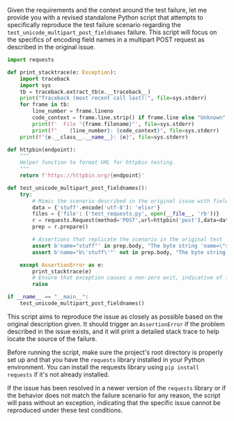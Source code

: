 Given the requirements and the context around the test failure, let me provide you with a revised standalone Python script that attempts to specifically reproduce the test failure scenario regarding the `test_unicode_multipart_post_fieldnames` failure. This script will focus on the specifics of encoding field names in a multipart POST request as described in the original issue.

```python
import requests

def print_stacktrace(e: Exception):
    import traceback
    import sys
    tb = traceback.extract_tb(e.__traceback__)
    print("Traceback (most recent call last):", file=sys.stderr)
    for frame in tb:
        line_number = frame.lineno
        code_context = frame.line.strip() if frame.line else "Unknown"
        print(f'  File "{frame.filename}"', file=sys.stderr)
        print(f"    {line_number}: {code_context}", file=sys.stderr)
    print(f"{e.__class__.__name__}: {e}", file=sys.stderr)

def httpbin(endpoint):
    """
    Helper function to format URL for httpbin testing.
    """
    return f'https://httpbin.org/{endpoint}'

def test_unicode_multipart_post_fieldnames():
    try:
        # Mimic the scenario described in the original issue with field names and file
        data = {'stuff'.encode('utf-8'): 'elixr'}
        files = {'file': ('test_requests.py', open(__file__, 'rb'))}
        r = requests.Request(method='POST',url=httpbin('post'),data=data,files=files)
        prep = r.prepare()

        # Assertions that replicate the scenario in the original test
        assert b'name="stuff"' in prep.body, "The byte string 'name=\"stuff\"' was not found in the request body."
        assert b'name="b\'stuff\'"' not in prep.body, "The byte string 'name=\"b\'stuff\'\"' was unexpectedly found in the request body."

    except AssertionError as e:
        print_stacktrace(e)
        # Ensure that exception causes a non-zero exit, indicative of failure to match expected behavior
        raise

if __name__ == "__main__":
    test_unicode_multipart_post_fieldnames()
```

This script aims to reproduce the issue as closely as possible based on the original description given. It should trigger an `AssertionError` if the problem described in the issue exists, and it will print a detailed stack trace to help locate the source of the failure.

Before running the script, make sure the project's root directory is properly set up and that you have the `requests` library installed in your Python environment. You can install the requests library using `pip install requests` if it's not already installed.

If the issue has been resolved in a newer version of the `requests` library or if the behavior does not match the failure scenario for any reason, the script will pass without an exception, indicating that the specific issue cannot be reproduced under these test conditions.